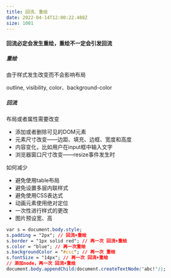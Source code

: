 ```yaml
---
title: 回流、重绘
date: 2022-04-14T12:00:22.488Z
size: 1001
---
```

#### 回流必定会发生重绘，重绘不一定会引发回流

##### 重绘

由于样式发生改变而不会影响布局

outline, visibility, color、background-color



##### 回流

布局或者属性需要改变

- 添加或者删除可见的DOM元素
- 元素尺寸改变——边距、填充、边框、宽度和高度
- 内容变化，比如用户在input框中输入文字
- 浏览器窗口尺寸改变——resize事件发生时

如何减少

- 避免使用table布局
- 避免设置多层内联样式
- 避免使用CSS表达式
- 动画元素使用绝对定位
- 一次性进行样式的更改
- 图片预设宽、高

```css
var s = document.body.style;
s.padding = "2px"; // 回流+重绘
s.border = "1px solid red"; // 再一次 回流+重绘
s.color = "blue"; // 再一次重绘
s.backgroundColor = "#ccc"; // 再一次 重绘
s.fontSize = "14px"; // 再一次 回流+重绘
// 添加node，再一次 回流+重绘
document.body.appendChild(document.createTextNode('abc!'));
```


